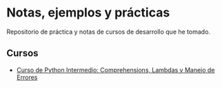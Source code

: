 # Notas, ejemplos y prácticas

Repositorio de práctica y notas de cursos de desarrollo que he tomado.

## Cursos

- [Curso de Python Intermedio: Comprehensions, Lambdas y Manejo de Errores](/python/intermedio)
